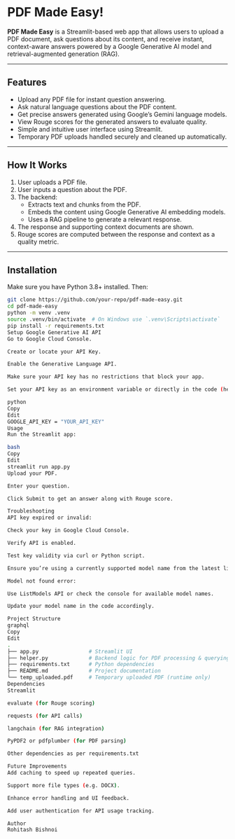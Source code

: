 # PDF Made Easy!

**PDF Made Easy** is a Streamlit-based web app that allows users to upload a PDF document, ask questions about its content, and receive instant, context-aware answers powered by a Google Generative AI model and retrieval-augmented generation (RAG).

---

## Features

- Upload any PDF file for instant question answering.
- Ask natural language questions about the PDF content.
- Get precise answers generated using Google’s Gemini language models.
- View Rouge scores for the generated answers to evaluate quality.
- Simple and intuitive user interface using Streamlit.
- Temporary PDF uploads handled securely and cleaned up automatically.

---

## How It Works

1. User uploads a PDF file.
2. User inputs a question about the PDF.
3. The backend:
   - Extracts text and chunks from the PDF.
   - Embeds the content using Google Generative AI embedding models.
   - Uses a RAG pipeline to generate a relevant response.
4. The response and supporting context documents are shown.
5. Rouge scores are computed between the response and context as a quality metric.

---

## Installation

Make sure you have Python 3.8+ installed. Then:

```bash
git clone https://github.com/your-repo/pdf-made-easy.git
cd pdf-made-easy
python -m venv .venv
source .venv/bin/activate  # On Windows use `.venv\Scripts\activate`
pip install -r requirements.txt
Setup Google Generative AI API
Go to Google Cloud Console.

Create or locate your API Key.

Enable the Generative Language API.

Make sure your API key has no restrictions that block your app.

Set your API key as an environment variable or directly in the code (helper.py):

python
Copy
Edit
GOOGLE_API_KEY = "YOUR_API_KEY"
Usage
Run the Streamlit app:

bash
Copy
Edit
streamlit run app.py
Upload your PDF.

Enter your question.

Click Submit to get an answer along with Rouge score.

Troubleshooting
API key expired or invalid:

Check your key in Google Cloud Console.

Verify API is enabled.

Test key validity via curl or Python script.

Ensure you’re using a currently supported model name from the latest list (e.g. models/gemini-1.5-pro-latest).

Model not found error:

Use ListModels API or check the console for available model names.

Update your model name in the code accordingly.

Project Structure
graphql
Copy
Edit
.
├── app.py                # Streamlit UI
├── helper.py             # Backend logic for PDF processing & querying Google API
├── requirements.txt      # Python dependencies
├── README.md             # Project documentation
└── temp_uploaded.pdf     # Temporary uploaded PDF (runtime only)
Dependencies
Streamlit

evaluate (for Rouge scoring)

requests (for API calls)

langchain (for RAG integration)

PyPDF2 or pdfplumber (for PDF parsing)

Other dependencies as per requirements.txt

Future Improvements
Add caching to speed up repeated queries.

Support more file types (e.g. DOCX).

Enhance error handling and UI feedback.

Add user authentication for API usage tracking.

Author
Rohitash Bishnoi
